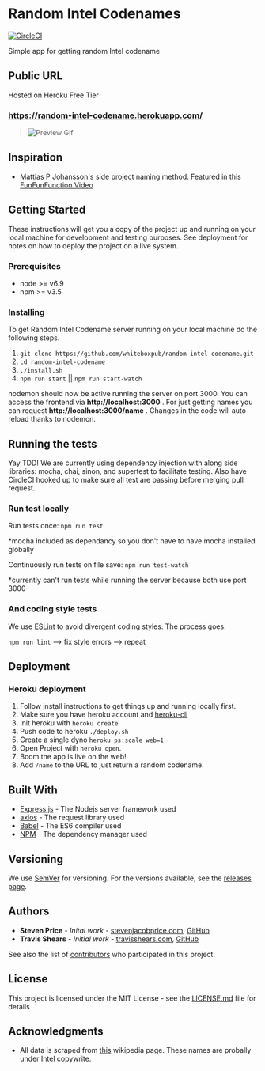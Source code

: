 # Random Intel Codenames

[![CircleCI](https://circleci.com/gh/whiteboxpub/random-intel-codename.svg?style=svg)](https://circleci.com/gh/whiteboxpub/random-intel-codename)

Simple app for getting random Intel codename

## Public URL
Hosted on Heroku Free Tier
### https://random-intel-codename.herokuapp.com/


> ![Preview Gif](https://raw.githubusercontent.com/whiteboxpub/random-intel-codename/master/readme_assets/random-intel-codename.gif)

## Inspiration
+ Mattias P Johansson's side project naming method. Featured in this [FunFunFunction Video](https://www.youtube.com/watch?v=NRrgtUJnkIo&feature=youtu.be&t=4m40s)

## Getting Started

These instructions will get you a copy of the project up and running on your local machine for development and testing purposes. See deployment for notes on how to deploy the project on a live system.

### Prerequisites

+ node >= v6.9
+ npm >= v3.5

### Installing

To get Random Intel Codename server running on your local machine do the following steps.

1. ```git clone https://github.com/whiteboxpub/random-intel-codename.git```
1. ```cd random-intel-codename```
1. ```./install.sh```
1. ```npm run start```  ||  ```npm run start-watch```

nodemon should now be active running the server on port 3000. You can access the frontend via **http://localhost:3000** . For just getting names you can request **http://localhost:3000/name** . Changes in the code will auto reload thanks to nodemon.  

## Running the tests

Yay TDD! We are currently using dependency injection with along side libraries: mocha, chai, sinon, and supertest to facilitate testing. Also have CircleCI hooked up to make sure all test are passing before merging pull request.  

### Run test locally

Run tests once: ``` npm run test ```

*mocha included as dependancy so you don't have to have mocha installed globally 

Continuously run tests on file save: ```npm run test-watch``` 

*currently can't run tests while running the server because both use port 3000

### And coding style tests

We use [ESLint](https://eslint.org/) to avoid divergent coding styles. The process goes:

```npm run lint```  --> fix style errors --> repeat 

## Deployment

### Heroku deployment
1. Follow install instructions to get things up and running locally first.
1. Make sure you have heroku account and [heroku-cli](https://devcenter.heroku.com/articles/heroku-cli)
1. Init heroku with ```heroku create```
1. Push code to heroku ```./deploy.sh```
1. Create a single dyno ```heroku ps:scale web=1```
1. Open Project with ```heroku open```. 
1. Boom the app is live on the web!
1. Add `/name` to the URL to just return a random codename. 

## Built With
* [Express.js](https://expressjs.com/) - The Nodejs server  framework used
* [axios](https://github.com/axios/axios) - The request library used
* [Babel](https://babeljs.io/) - The ES6 compiler used
* [NPM](https://www.npmjs.com/) - The dependency manager used


## Versioning

We use [SemVer](http://semver.org/) for versioning. For the versions available, see the [releases page](https://github.com/whiteboxpub/random-intel-codename/releases). 

## Authors
+ **Steven Price** - *Inital work* - [stevenjacobprice.com](https://www.stevenjacobprice.com/), [GitHub](https://github.com/whiteboxpub)
+ **Travis Shears** - *Initial work* - [travisshears.com](https://travisshears.com/),
[GitHub](https://github.com/BTBTravis/)

See also the list of [contributors](https://github.com/whiteboxpub/random-intel-codename/graphs/contributors) who participated in this project.

## License

This project is licensed under the MIT License - see the [LICENSE.md](https://raw.githubusercontent.com/whiteboxpub/random-intel-codename/master/LICENSE.md) file for details

## Acknowledgments

* All data is scraped from [this](https://en.wikipedia.org/wiki/List_of_Intel_codenames) wikipedia page. These names are probally under Intel copywrite. 
